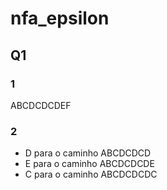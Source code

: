 # nfa_epsilon
## Q1
### 1
ABCDCDCDEF

### 2
- D para o caminho ABCDCDCD
- E para o caminho ABCDCDCDE
- C para o caminho ABCDCDCDC